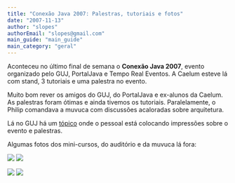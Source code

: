 ```yaml
---
title: "Conexão Java 2007: Palestras, tutoriais e fotos"
date: "2007-11-13"
author: "slopes"
authorEmail: "slopes@gmail.com"
main_guide: "main_guide"
main_category: "geral"
---
```


Aconteceu no último final de semana o **Conexão Java 2007**, evento organizado pelo GUJ, PortalJava e Tempo Real Eventos. A Caelum esteve lá com stand, 3 tutoriais e uma palestra no evento.

Muito bom rever os amigos do GUJ, do PortalJava e ex-alunos da Caelum. As palestras foram ótimas e ainda tivemos os tutoriais. Paralelamente, o Philip comandava a muvuca com discussões acaloradas sobre arquitetura.

Lá no GUJ há um [tópico](http://guj.com.br/posts/list/60/73644.java) onde o pessoal está colocando impressões sobre o evento e palestras.

Algumas fotos dos mini-cursos, do auditório e da muvuca lá fora:

[![](http://farm3.static.flickr.com/2081/2132176598_abc56d8bb4_m.jpg)](http://www.flickr.com/photos/ricardoncampos/2132176598/) [![](http://farm4.static.flickr.com/3295/2819140940_ef69431513_m.jpg)](http://www.flickr.com/photos/emerleite/2819140940/in/set-72157607062229355/)

[![](http://farm4.static.flickr.com/3204/2819123066_50548ab36d_m.jpg)](http://www.flickr.com/photos/emerleite/2819123066/sizes/l/in/set-72157607062229355/) [![](http://farm3.static.flickr.com/2374/2131399035_d172debde5_m.jpg)](http://www.flickr.com/photos/ricardoncampos/2131399035/in/photostream/)
